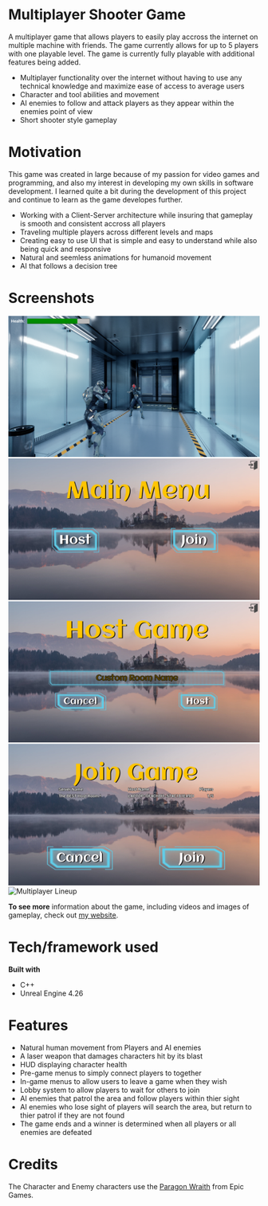 # Multiplayer Shooter Game

A multiplayer game that allows players to easily play accross the internet on multiple machine with friends. The game currently allows for up to 5 players with one playable level. The game is currently fully playable with additional features being added.

* Multiplayer functionality over the internet without having to use any technical knowledge and maximize ease of access to average users
* Character and tool abilities and movement
* AI enemies to follow and attack players as they appear within the enemies point of view
* Short shooter style gameplay

# Motivation
This game was created in large because of my passion for video games and programming, and also my interest in developing my own skills in software development. I learned quite a bit during the development of this project and continue to learn as the game developes further.

* Working with a Client-Server architecture while insuring that gameplay is smooth and consistent accross all players
* Traveling multiple players across different levels and maps
* Creating easy to use UI that is simple and easy to understand while also being quick and responsive 
* Natural and seemless animations for humanoid movement
* AI that follows a decision tree

# Screenshots
![Headshot](/img/Headshot-Before.png "Player shooting another player")
![Main Menu](/img/MainMenu.png "Main Menu")
![Host Menu](/img/HostMenu-NoText.png "Host Menu without any text")
![Join Menu](/img/JoinGame.png "Join Game Menu")
![Multiplayer Lineup](/img/Multiplayer-LineUp.png "Five players line up, ready to attack")

**To see more** information about the game, including videos and images of gameplay, check out [my website](https://www.theshumaker.com/).

# Tech/framework used

**Built with**
* C++
* Unreal Engine 4.26

# Features

* Natural human movement from Players and AI enemies
* A laser weapon that damages characters hit by its blast
* HUD displaying character health
* Pre-game menus to simply connect players to together
* In-game menus to allow users to leave a game when they wish
* Lobby system to allow players to wait for others to join
* AI enemies that patrol the area and follow players within thier sight
* AI enemies who lose sight of players will search the area, but return to thier patrol if they are not found
* The game ends and a winner is determined when all players or all enemies are defeated

# Credits
The Character and Enemy characters use the [Paragon Wraith](https://www.unrealengine.com/marketplace/en-US/product/paragon-wraith) from Epic Games.
